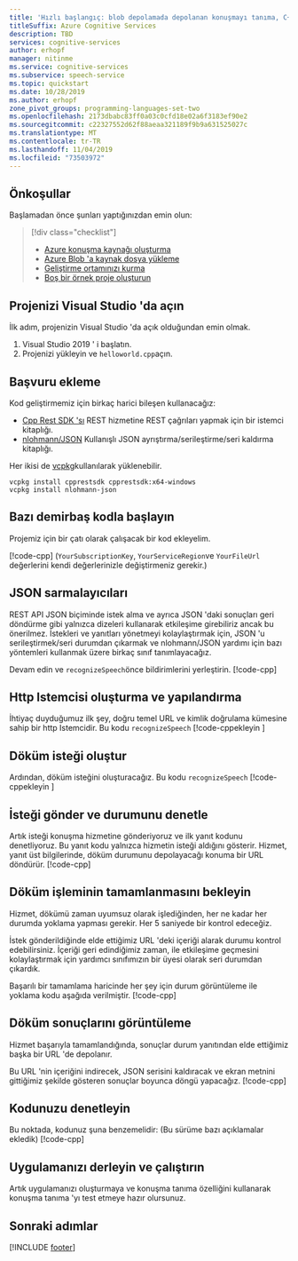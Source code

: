 ```yaml
---
title: 'Hızlı başlangıç: blob depolamada depolanan konuşmayı tanıma, C++ konuşma hizmeti'
titleSuffix: Azure Cognitive Services
description: TBD
services: cognitive-services
author: erhopf
manager: nitinme
ms.service: cognitive-services
ms.subservice: speech-service
ms.topic: quickstart
ms.date: 10/28/2019
ms.author: erhopf
zone_pivot_groups: programming-languages-set-two
ms.openlocfilehash: 2173dbabc83ff0a03c0cfd18e02a6f3183ef90e2
ms.sourcegitcommit: c22327552d62f88aeaa321189f9b9a631525027c
ms.translationtype: MT
ms.contentlocale: tr-TR
ms.lasthandoff: 11/04/2019
ms.locfileid: "73503972"
---
```

## <a name="prerequisites"></a>Önkoşullar

Başlamadan önce şunları yaptığınızdan emin olun:

> [!div class="checklist"]
> * [Azure konuşma kaynağı oluşturma](../../../../get-started.md)
> * [Azure Blob 'a kaynak dosya yükleme](https://docs.microsoft.com/azure/storage/blobs/storage-quickstart-blobs-portal)
> * [Geliştirme ortamınızı kurma](../../../../quickstarts/setup-platform.md?tabs=dotnet)
> * [Boş bir örnek proje oluşturun](../../../../quickstarts/create-project.md?tabs=dotnet)

## <a name="open-your-project-in-visual-studio"></a>Projenizi Visual Studio 'da açın

İlk adım, projenizin Visual Studio 'da açık olduğundan emin olmak.

1. Visual Studio 2019 ' i başlatın.
2. Projenizi yükleyin ve `helloworld.cpp`açın.

## <a name="add-a-references"></a>Başvuru ekleme

Kod geliştirmemiz için birkaç harici bileşen kullanacağız:
* [Cpp Rest SDK 'sı](https://github.com/microsoft/cpprestsdk) REST hizmetine REST çağrıları yapmak için bir istemci kitaplığı.
* [nlohmann/JSON](https://github.com/nlohmann/json) Kullanışlı JSON ayrıştırma/serileştirme/seri kaldırma kitaplığı.

Her ikisi de [vcpkg](https://github.com/Microsoft/vcpkg/)kullanılarak yüklenebilir.

```
vcpkg install cpprestsdk cpprestsdk:x64-windows
vcpkg install nlohmann-json
```

## <a name="start-with-some-boilerplate-code"></a>Bazı demirbaş kodla başlayın

Projemiz için bir çatı olarak çalışacak bir kod ekleyelim.

[!code-cpp[](~/samples-cognitive-services-speech-sdk/quickstart/cpp/windows/from-blob/helloworld.cpp?range=7-32,187-190,300-309)]
(`YourSubscriptionKey`, `YourServiceRegion`ve `YourFileUrl` değerlerini kendi değerlerinizle değiştirmeniz gerekir.)

## <a name="json-wrappers"></a>JSON sarmalayıcıları

REST API JSON biçiminde istek alma ve ayrıca JSON 'daki sonuçları geri döndürme gibi yalnızca dizeleri kullanarak etkileşime girebiliriz ancak bu önerilmez.
İstekleri ve yanıtları yönetmeyi kolaylaştırmak için, JSON 'u serileştirmek/seri durumdan çıkarmak ve nlohmann/JSON yardımı için bazı yöntemleri kullanmak üzere birkaç sınıf tanımlayacağız.

Devam edin ve `recognizeSpeech`önce bildirimlerini yerleştirin.
[!code-cpp[](~/samples-cognitive-services-speech-sdk/quickstart/cpp/windows/from-blob/helloworld.cpp?range=33-185)]

## <a name="create-and-configure-an-http-client"></a>Http Istemcisi oluşturma ve yapılandırma
İhtiyaç duyduğumuz ilk şey, doğru temel URL ve kimlik doğrulama kümesine sahip bir http Istemcidir.
Bu kodu `recognizeSpeech` [!code-cppekleyin [](~/samples-cognitive-services-speech-sdk/quickstart/cpp/windows/from-blob/helloworld.cpp?range=191-197)]

## <a name="generate-a-transcription-request"></a>Döküm isteği oluştur
Ardından, döküm isteğini oluşturacağız. Bu kodu `recognizeSpeech` [!code-cppekleyin [](~/samples-cognitive-services-speech-sdk/quickstart/cpp/windows/from-blob/helloworld.cpp?range=199-203)]

## <a name="send-the-request-and-check-its-status"></a>İsteği gönder ve durumunu denetle
Artık isteği konuşma hizmetine gönderiyoruz ve ilk yanıt kodunu denetliyoruz. Bu yanıt kodu yalnızca hizmetin isteği aldığını gösterir. Hizmet, yanıt üst bilgilerinde, döküm durumunu depolayacağı konuma bir URL döndürür.
[!code-cpp[](~/samples-cognitive-services-speech-sdk/quickstart/cpp/windows/from-blob/helloworld.cpp?range=204-216)]

## <a name="wait-for-the-transcription-to-complete"></a>Döküm işleminin tamamlanmasını bekleyin
Hizmet, dökümü zaman uyumsuz olarak işlediğinden, her ne kadar her durumda yoklama yapması gerekir. Her 5 saniyede bir kontrol edeceğiz.

İstek gönderildiğinde elde ettiğimiz URL 'deki içeriği alarak durumu kontrol edebilirsiniz. İçeriği geri edindiğimiz zaman, ile etkileşime geçmesini kolaylaştırmak için yardımcı sınıfımızın bir üyesi olarak seri durumdan çıkardık.

Başarılı bir tamamlama haricinde her şey için durum görüntüleme ile yoklama kodu aşağıda verilmiştir.
[!code-cpp[](~/samples-cognitive-services-speech-sdk/quickstart/cpp/windows/from-blob/helloworld.cpp?range=222-245,285-299)]

## <a name="display-the-transcription-results"></a>Döküm sonuçlarını görüntüleme
Hizmet başarıyla tamamlandığında, sonuçlar durum yanıtından elde ettiğimiz başka bir URL 'de depolanır.

Bu URL 'nin içeriğini indirecek, JSON serisini kaldıracak ve ekran metnini gittiğimiz şekilde gösteren sonuçlar boyunca döngü yapacağız.
[!code-cpp[](~/samples-cognitive-services-speech-sdk/quickstart/cpp/windows/from-blob/helloworld.cpp?range=246-284)]

## <a name="check-your-code"></a>Kodunuzu denetleyin
Bu noktada, kodunuz şuna benzemelidir: (Bu sürüme bazı açıklamalar ekledik) [!code-cpp[](~/samples-cognitive-services-speech-sdk/quickstart/cpp/windows/from-blob/helloworld.cpp?range=7-308)]

## <a name="build-and-run-your-app"></a>Uygulamanızı derleyin ve çalıştırın

Artık uygulamanızı oluşturmaya ve konuşma tanıma özelliğini kullanarak konuşma tanıma 'yı test etmeye hazır olursunuz.

## <a name="next-steps"></a>Sonraki adımlar

[!INCLUDE [footer](./footer.md)]